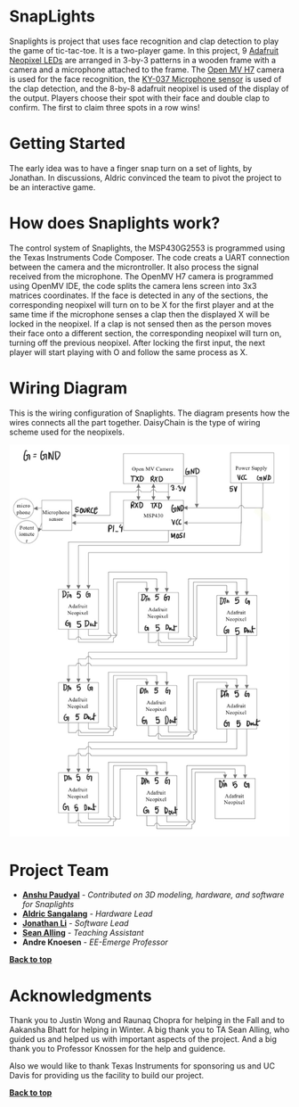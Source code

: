 # SnapLights

Snaplights is project that uses face recognition and clap detection to play the game of tic-tac-toe. It is a two-player game. In this project, 9 [Adafruit Neopixel LEDs](https://www.adafruit.com/product/1487) are arranged in 3-by-3 patterns in a wooden frame with a camera and a microphone attached to the frame. The [Open MV H7](https://openmv.io/products/openmv-cam-h7) camera is used for the face recognition, the [KY-037 Microphone sensor](http://sensorkit.en.joy-it.net/index.php?title=KY-037_Microphone_sensor_module_(high_sensitivity)) is used of the clap detection, and the 8-by-8 adafruit neopixel is used of the display of the output. Players choose their spot with their face and double clap to confirm. The first to claim three spots in a row wins!

# Getting Started

The early idea was to have a finger snap turn on a set of lights, by Jonathan. In discussions, Aldric convinced the team to pivot the project to be an interactive game. 

# How does Snaplights work? 
The control system of Snaplights, the MSP430G2553 is programmed using the Texas Instruments Code Composer. The code creats a UART connection between the camera and the microntroller. It also process the signal received from the microphone. The OpenMV H7 camera is programmed using OpenMV IDE, the code splits the camera lens screen into 3x3 matrices coordinates. If the face is detected in any of the sections, the corresponding neopixel will turn on to be X for the first player and at the same time if the microphone senses a clap then the displayed X will be locked in the neopixel. If a clap is not sensed then as the person moves their face onto a different section, the corresponding neopixel will turn on, turning off the previous neopixel. After locking the first input, the next player will start playing with O and follow the same process as X. 


# Wiring Diagram

This is the wiring configuration of Snaplights. The diagram presents how the wires connects all the part together. DaisyChain is the type of wiring scheme used for the neopixels. 

![Wiring Diagram](https://github.com/jnbli/EE-Emerge-2020-SnapLights/blob/master/documentation/Wiring.jpeg)

# Project Team

* **[Anshu Paudyal](https://github.com/anshupaudyal)** - *Contributed on 3D modeling, hardware, and software for Snaplights*
* **[Aldric Sangalang](https://github.com/AldricSangalang)** - *Hardware Lead*
* **[Jonathan Li](https://github.com/jnbli)** - *Software Lead*
* **[Sean Alling](https://github.com/SeanAlling)** - *Teaching Assistant*
* **Andre Knoesen** - *EE-Emerge Professor*

**[Back to top](#table-of-contents)**

# Acknowledgments
Thank you to Justin Wong and Raunaq Chopra for helping in the Fall and to Aakansha Bhatt for helping in Winter. A big thank you to TA Sean Alling, who guided us and helped us with important aspects of the project. And a big thank you to Professor Knossen for the help and guidence.

Also we would like to thank Texas Instruments for sponsoring us and UC Davis for providing us the facility to build our project.

**[Back to top](#table-of-contents)**
